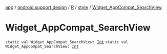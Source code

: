 [app](../../../index.md) / [android.support.design](../../index.md) / [R](../index.md) / [style](index.md) / [Widget_AppCompat_SearchView](.)

# Widget_AppCompat_SearchView

`static val Widget_AppCompat_SearchView: `[`Int`](https://kotlinlang.org/api/latest/jvm/stdlib/kotlin/-int/index.html)
`static val Widget_AppCompat_SearchView: `[`Int`](https://kotlinlang.org/api/latest/jvm/stdlib/kotlin/-int/index.html)